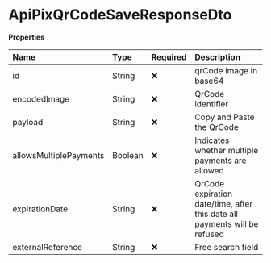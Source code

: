 # ApiPixQrCodeSaveResponseDto

**Properties**

| Name                   | Type    | Required | Description                                                               |
| :--------------------- | :------ | :------- | :------------------------------------------------------------------------ |
| id                     | String  | ❌       | qrCode image in base64                                                    |
| encodedImage           | String  | ❌       | QrCode identifier                                                         |
| payload                | String  | ❌       | Copy and Paste the QrCode                                                 |
| allowsMultiplePayments | Boolean | ❌       | Indicates whether multiple payments are allowed                           |
| expirationDate         | String  | ❌       | QrCode expiration date/time, after this date all payments will be refused |
| externalReference      | String  | ❌       | Free search field                                                         |

<!-- This file was generated by liblab | https://liblab.com/ -->
